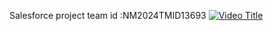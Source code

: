Salesforce project team id :NM2024TMID13693
[![Video Title](https://img.youtube.com/vi/oEGaPQAu3s8/0.jpg)](https://www.youtube.com/watch?v=oEGaPQAu3s8)


